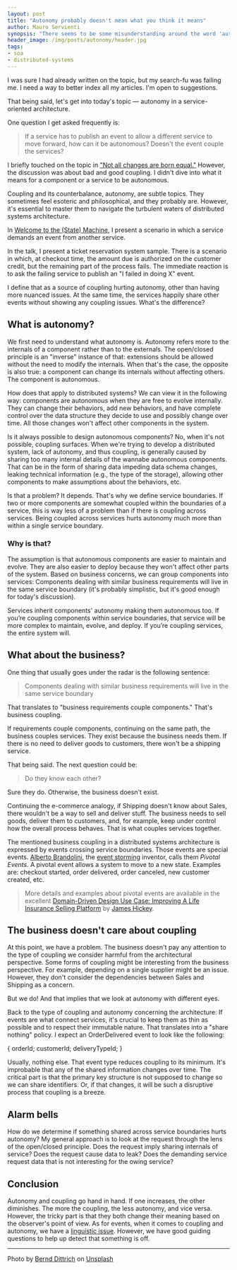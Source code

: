 ```yaml
---
layout: post
title: "Autonomy probably doesn't mean what you think it means"
author: Mauro Servienti
synopsis: "There seems to be some misunderstanding around the word 'autonomous' when used in the context of distributed systems. Unfortunately, there is no unique meaning, it depends on the context and the observer's point of view. It might not mean what you think."
header_image: /img/posts/autonomy/header.jpg
tags:
- soa
- distributed-systems
---
```


I was sure I had already written on the topic, but my search-fu was failing me. I need a way to better index all my articles. I'm open to suggestions.

That being said, let's get into today's topic — autonomy in a service-oriented architecture.

One question I get asked frequently is:

> If a service has to publish an event to allow a different service to move forward, how can it be autonomous? Doesn't the event couple the services?

I briefly touched on the topic in ["Not all changes are born equal."](https://milestone.topics.it/2021/03/10/not-all-changes-are-born-equal.html) However, the discussion was about bad and good coupling. I didn't dive into what it means for a component or a service to be autonomous.

Coupling and its counterbalance, autonomy, are subtle topics. They sometimes feel esoteric and philosophical, and they probably are. However, it's essential to master them to navigate the turbulent waters of distributed systems architecture.

In [Welcome to the (State) Machine](https://milestone.topics.it/talks/welcome-to-the-state-machine.html), I present a scenario in which a service demands an event from another service.

In the talk, I present a ticket reservation system sample. There is a scenario in which, at checkout time, the amount due is authorized on the customer credit, but the remaining part of the process fails. The immediate reaction is to ask the failing service to publish an "I failed in doing X" event.

I define that as a source of coupling hurting autonomy, other than having more nuanced issues. At the same time, the services happily share other events without showing any coupling issues. What's the difference?

## What is autonomy?

We first need to understand what autonomy is. Autonomy refers more to the internals of a component rather than to the externals. The open/closed principle is an "inverse" instance of that: extensions should be allowed without the need to modify the internals. When that's the case, the opposite is also true: a component can change its internals without affecting others. The component is autonomous.

How does that apply to distributed systems? We can view it in the following way: components are autonomous when they are free to evolve internally. They can change their behaviors, add new behaviors, and have complete control over the data structure they decide to use and possibly change over time. All those changes won't affect other components in the system.

Is it always possible to design autonomous components? No, when it's not possible, coupling surfaces. When we're trying to develop a distributed system, lack of autonomy, and thus coupling, is generally caused by sharing too many internal details of the wannabe autonomous components. That can be in the form of sharing data impeding data schema changes, leaking technical information (e.g., the type of the storage), allowing other components to make assumptions about the behaviors, etc.

Is that a problem? It depends. That's why we define service boundaries. If two or more components are somewhat coupled within the boundaries of a service, this is way less of a problem than if there is coupling across services. Being coupled across services hurts autonomy much more than within a single service boundary.

### Why is that?

The assumption is that autonomous components are easier to maintain and evolve. They are also easier to deploy because they won't affect other parts of the system. Based on business concerns, we can group components into services: Components dealing with similar business requirements will live in the same service boundary (it's probably simplistic, but it's good enough for today's discussion).

Services inherit components' autonomy making them autonomous too. If you’re coupling components within service boundaries, that service will be more complex to maintain, evolve, and deploy. If you’re coupling services, the entire system will.

## What about the business?

One thing that usually goes under the radar is the following sentence:

> Components dealing with similar business requirements will live in the same service boundary

That translates to "business requirements couple components." That's business coupling.

If requirements couple components, continuing on the same path, the business couples services. They exist because the business needs them. If there is no need to deliver goods to customers, there won't be a shipping service.

That being said. The next question could be:

> Do they know each other?

Sure they do. Otherwise, the business doesn't exist.

Continuing the e-commerce analogy, if Shipping doesn't know about Sales, there wouldn't be a way to sell and deliver stuff. The business needs to sell goods, deliver them to customers, and, for example, keep under control how the overall process behaves. That is what couples services together.

The mentioned business coupling in a distributed systems architecture is expressed by events crossing service boundaries. Those events are special events. [Alberto Brandolini](https://twitter.com/ziobrando), the [event storming](https://www.eventstorming.com/) inventor, calls them _Pivotal Events_. A pivotal event allows a system to move to a new state. Examples are: checkout started, order delivered, order canceled, new customer created, etc.

> More details and examples about pivotal events are available in the excellent [Domain-Driven Design Use Case: Improving A Life Insurance Selling Platform](https://www.blog.jamesmichaelhickey.com/DDD-Use-Case-Life-Insurance-Platform/) by [James Hickey](https://www.blog.jamesmichaelhickey.com/).

## The business doesn't care about coupling

At this point, we have a problem. The business doesn't pay any attention to the type of coupling we consider harmful from the architectural perspective. Some forms of coupling might be interesting from the business perspective. For example, depending on a single supplier might be an issue. However, they don't consider the dependencies between Sales and Shipping as a concern.

But we do! And that implies that we look at autonomy with different eyes.

Back to the type of coupling and autonomy concerning the architecture: If events are what connect services, it's crucial to keep them as thin as possible and to respect their immutable nature. That translates into a "share nothing" policy. I expect an OrderDelivered event to look like the following:

{
  orderId;
  customerId;
  deliveryTypeId;
}

Usually, nothing else. That event type reduces coupling to its minimum. It's improbable that any of the shared information changes over time. The critical part is that the primary key structure is not supposed to change so we can share identifiers. Or, if that changes, it will be such a disruptive process that coupling is a breeze.

## Alarm bells

How do we determine if something shared across service boundaries hurts autonomy? My general approach is to look at the request through the lens of the open/closed principle. Does the request imply sharing internals of service? Does the request cause data to leak? Does the demanding service request data that is not interesting for the owing service?

## Conclusion

Autonomy and coupling go hand in hand. If one increases, the other diminishes. The more the coupling, the less autonomy, and vice versa. However, the tricky part is that they both change their meaning based on the observer's point of view. As for events, when it comes to coupling and autonomy, we have a [linguistic issue](https://milestone.topics.it/2021/09/15/linguistic-limitation.html). However, we have good guiding questions to help up detect that something is off.

---

Photo by <a href="https://unsplash.com/@hdbernd?utm_source=unsplash&utm_medium=referral&utm_content=creditCopyText">Bernd Dittrich</a> on <a href="https://unsplash.com/?utm_source=unsplash&utm_medium=referral&utm_content=creditCopyText">Unsplash</a>

